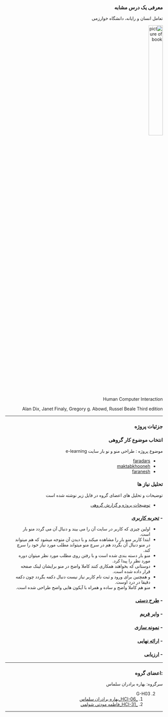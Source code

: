 
<div dir=rtl >
 
### معرفی یک درس مشابه

 تعامل انسان و رایانه، دانشگاه خوارزمی

<a  target="_blank"><img src="https://github.com/BaharbSalmas/PNU_3991_AR/blob/main/hci%20book.png" border="0" alt="picture of book" width=30% /></a>

Human Computer Interaction

Alan Dix, Janet Finaly, Gregory g. Abowd, Russel Beale
Third edition


------------------

### جزئیات پروژه

### انتخاب موضوع کار گروهی
موضوع پروژه : طراحی منو و نو بار سایت e-learning
- [faradars](https://faradars.org/)
- [maktabkhooneh](https://maktabkhooneh.org/) 
- [faranesh](https://faranesh.com/)

### تحلیل نیاز ها 

توضیحات و تحلیل های اعضای گروه در فایل زیر نوشته شده است
 - [ توضیحات پروژه و گزارش گروهی](https://github.com/fatemehmaveddati/PNU_3991_AR/blob/main/HumanComputerInteraction/gozaresh%20gorohi.pdf)
 
### - [تجربه کاربری](https://github.com/fatemehmaveddati/PNU_3991_AR/blob/main/HumanComputerInteraction/prototype%20.mp4)
+ اولین چیزی که کاربر در سایت آن را می بیند و دنبال آن می گردد منو بار است.
+ ابتدا کاربر منو بار را مشاهده میکند و با دیدن آن متوجه میشود که هم میتواند در منو دنبال آن بگردد هم در سرچ منو میتواند مطلب مورد نیاز خود را سرچ کند.
+ منو بار دسته بندی شده است و با رفتن روی مطلب مورد نظر میتوان دوره مورد نظر را پیدا کرد.
+ دوستانی که بخواهند همکاری کنند کاملا واضح در منو برایشان لینک صفحه قرار داده شده است.
+ و همچنین برای ورود و ثبت نام کاربر نیاز نیست دنبال دکمه بگردد چون دکمه دقیقا در درد اوست.
+ منو هم کاملا واضح و ساده و همراه با آیکون هایی واضح طراحی شده است.

### - [طرح دستی](https://github.com/fatemehmaveddati/PNU_3991_AR/blob/main/HumanComputerInteraction/prototype%20.mp4)
### - [وایر فریم](https://github.com/fatemehmaveddati/PNU_3991_AR/blob/main/HumanComputerInteraction/wire%20frame%20menu%20XD%20(1).xd)
### - [نمونه سازی](https://github.com/fatemehmaveddati/PNU_3991_AR/blob/main/HumanComputerInteraction/menu%20.xd)
### - [ارائه نهایی](https://github.com/BaharbSalmas/PNU_3991_AR/blob/main/HumanComputerInteraction/Erae%20koli.mp4)
### - [ارزیابی](https://github.com/BaharbSalmas/PNU_3991_AR/blob/main/HumanComputerInteraction/BBS_HumanComputerInteraction_CheckList_AR_3991.pdf)
---------

### :اعضای گروه
 
 سرگروه: بهاره برادران سلماس
 
 2. G-H03
      1. [_HCI-06_بهاره برادران سلماس](https://github.com/AliRazavi-edu/PNU_3991/tree/master/_BSc/HumanComputerInteraction/1322108_01/06_%D8%A8%D9%87%D8%A7%D8%B1%D9%87%20%D8%A8%D8%B1%D8%A7%D8%AF%D8%B1%D8%A7%D9%86%20%D8%B3%D9%84%D9%85%D8%A7%D8%B3)    
    1. [_HCI-31_فاطمه مودتي شولمي](https://github.com/AliRazavi-edu/PNU_3991/tree/master/_BSc/HumanComputerInteraction/1322108_01/31_%D9%81%D8%A7%D8%B7%D9%85%D9%87%20%D9%85%D9%88%D8%AF%D8%AA%D9%8A%20%D8%B4%D9%88%D9%84%D9%85%D9%8A)  
------------------
</div>

